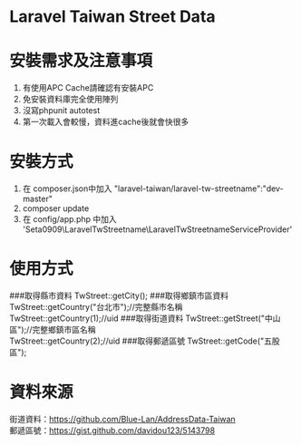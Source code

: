 Laravel Taiwan Street Data
===============

# 安裝需求及注意事項

1. 有使用APC Cache請確認有安裝APC
2. 免安裝資料庫完全使用陣列
3. 沒寫phpunit autotest
4. 第一次載入會較慢，資料進cache後就會快很多

# 安裝方式

1. 在 composer.json中加入 "laravel-taiwan/laravel-tw-streetname":"dev-master"
2. composer update
3. 在 config/app.php 中加入 'Seta0909\LaravelTwStreetname\LaravelTwStreetnameServiceProvider'

# 使用方式

###取得縣市資料
TwStreet::getCity();
###取得鄉鎮市區資料
TwStreet::getCountry("台北市");//完整縣市名稱<br/>
TwStreet::getCountry(1);//uid
###取得街道資料
TwStreet::getStreet("中山區");//完整鄉鎮市區名稱<br/>
TwStreet::getCountry(2);//uid
###取得郵遞區號
TwStreet::getCode("五股區");<br/>

# 資料來源

街道資料：https://github.com/Blue-Lan/AddressData-Taiwan<br/>
郵遞區號：https://gist.github.com/davidou123/5143798
